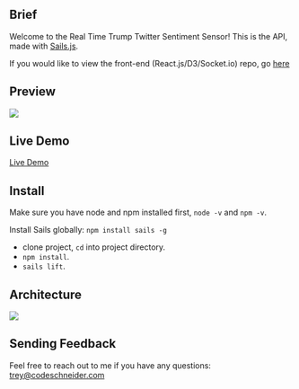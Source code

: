 ## Brief

Welcome to the Real Time Trump Twitter Sentiment Sensor! This is the API, made with [Sails.js](http://sailsjs.com/).

If you would like to view the front-end (React.js/D3/Socket.io) repo, go [here](https://github.com/CodeSchneider/Real-Time-Trump-Twitter-Sentiment-Sensor-Client)

## Preview
![](https://s3.amazonaws.com/real-time-trump-twitter-sentiment-sensor/real_time_trump_twitter_sentiment_sensor.gif)
## Live Demo

[Live Demo](https://rtttss-client.herokuapp.com/)

## Install

Make sure you have node and npm installed first, `node -v` and `npm -v`.

Install Sails globally: `npm install sails -g`

* clone project, `cd` into project directory.
* `npm install`.
* `sails lift`.

## Architecture
![](https://s3.amazonaws.com/real-time-trump-twitter-sentiment-sensor/RTTTSS+Architectural+Diagram.png)

## Sending Feedback

Feel free to reach out to me if you have any questions: trey@codeschneider.com
